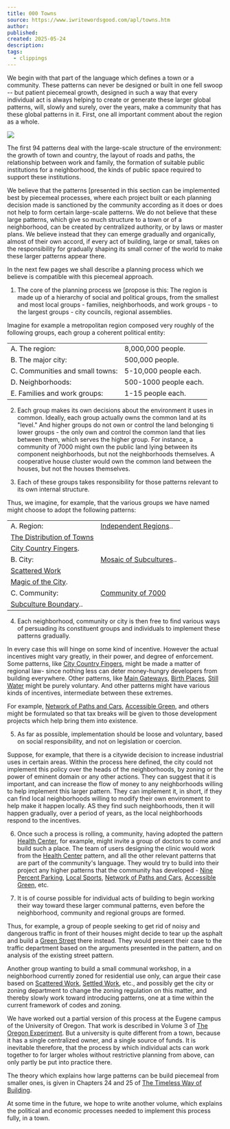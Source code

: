 ```yaml
---
title: 000 Towns
source: https://www.iwritewordsgood.com/apl/towns.htm
author: 
published: 
created: 2025-05-24
description: 
tags:
  - clippings
---
```

We begin with that part of the language which defines a town or a community. These patterns can never be designed or built in one fell swoop -- but patient piecemeal growth, designed in such a way that every individual act is always helping to create or generate these larger global patterns, will, slowly and surely, over the years, make a community that has these global patterns in it. First, one all important comment about the region as a whole.

![](https://www.iwritewordsgood.com/apl/images/threedots.gif)

The first 94 patterns deal with the large-scale structure of the environment: the growth of town and country, the layout of roads and paths, the relationship between work and family, the formation of suitable public institutions for a neighborhood, the kinds of public space required to support these institutions.

We believe that the patterns [presented in this section can be implemented best by piecemeal processes, where each project built or each planning decision made is sanctioned by the community according as it does or does not help to form certain large-scale patterns. We do not believe that these large patterns, which give so much structure to a town or of a neighborhood, can be created by centralized authority, or by laws or master plans. We believe instead that they can emerge gradually and organically, almost of their own accord, if every act of building, large or small, takes on the responsibility for gradually shaping its small corner of the world to make these larger patterns appear there.

In the next few pages we shall describe a planning process which we believe is compatible with this piecemeal approach.

1. The core of the planning process we [propose is this: The region is made up of a hierarchy of social and political groups, from the smallest and most local groups - families, neighborhoods, and work groups - to the largest groups - city councils, regional assemblies.

Imagine for example a metropolitan region composed very roughly of the following groups, each group a coherent political entity:  

|   |   |
|---|---|
|A. The region:|8,000,000 people.|
|B. The major city:|500,000 people.|
|C. Communities and small towns:|5-10,000 people each.|
|D. Neighborhoods:|500-1000 people each.|
|E. Families and work groups:|1-15 people each.|

2. Each group makes its own decisions about the environment it uses in common. Ideally, each group actually owns the common land at its "level." And higher groups do not own or control the land belonging ti lower groups - the only own and control the common land that lies between them, which serves the higher group. For instance, a community of 7000 might own the public land lying between its component neighborhoods, but not the neighborhoods themselves. A cooperative house cluster would own the common land between the houses, but not the houses themselves.

3. Each of these groups takes responsibility for those patterns relevant to its own internal structure.

Thus, we imagine, for example, that the various groups we have named might choose to adopt the following patterns:

|                                                                                      |                                                                                    |
| ------------------------------------------------------------------------------------ | ---------------------------------------------------------------------------------- |
| A. Region:                                                                           | [Independent Regions](https://www.iwritewordsgood.com/apl/patterns/apl001.htm)..   |
| [The Distribution of Towns](https://www.iwritewordsgood.com/apl/patterns/apl002.htm) |                                                                                    |
| [City Country Fingers](https://www.iwritewordsgood.com/apl/patterns/apl003.htm).     |                                                                                    |
| B. City:                                                                             | [Mosaic of Subcultures](https://www.iwritewordsgood.com/apl/patterns/apl008.htm).. |
| [Scattered Work](https://www.iwritewordsgood.com/apl/patterns/apl009.htm)            |                                                                                    |
| [Magic of the City](https://www.iwritewordsgood.com/apl/patterns/apl010.htm).        |                                                                                    |
| C. Community:                                                                        | [Community of 7000](https://www.iwritewordsgood.com/apl/patterns/apl012.htm)       |
| [Subculture Boundary](https://www.iwritewordsgood.com/apl/patterns/apl013.htm)..     |                                                                                    |

4. Each neighborhood, community or city is then free to find various ways of persuading its constituent groups and individuals to implement these patterns gradually.

In every case this will hinge on some kind of incentive. However the actual incentives might vary greatly, in their power, and degree of enforcement. Some patterns, like [City Country Fingers](https://www.iwritewordsgood.com/apl/patterns/apl003.htm), might be made a matter of regional law- since nothing less can deter money-hungry developers from building everywhere. Other patterns, like [Main Gateways](https://www.iwritewordsgood.com/apl/patterns/apl053.htm), [Birth Places](https://www.iwritewordsgood.com/apl/patterns/apl065.htm), [Still Water](https://www.iwritewordsgood.com/apl/patterns/apl071.htm) might be purely voluntary. And other patterns might have various kinds of incentives, intermediate between these extremes.

For example, [Network of Paths and Cars](https://www.iwritewordsgood.com/apl/patterns/apl052.htm), [Accessible Green](https://www.iwritewordsgood.com/apl/patterns/apl060.htm), and others might be formulated so that tax breaks will be given to those development projects which help bring them into existence.

5. As far as possible, implementation should be loose and voluntary, based on social responsibility, and not on legislation or coercion.

Suppose, for example, that there is a citywide decision to increase industrial uses in certain areas. Within the process here defined, the city could not implement this policy over the heads of the neighborhoods, by zoning or the power of eminent domain or any other actions. They can suggest that it is important, and can increase the flow of money to any neighborhoods willing to help implement this larger pattern. They can implement it, in short, if they can find local neighborhoods willing to modify their own environment to help make it happen locally. AS they find such neighborhoods, then it will happen gradually, over a period of years, as the local neighborhoods respond to the incentives.

6. Once such a process is rolling, a community, having adopted the pattern [Health Center](https://www.iwritewordsgood.com/apl/patterns/apl047.htm), for example, might invite a group of doctors to come and build such a place. The team of users designing the clinic would work from the [Health Center](https://www.iwritewordsgood.com/apl/patterns/apl047.htm) pattern, and all the other relevant patterns that are part of the community's language. They would try to build into their project any higher patterns that the community has developed - [Nine Percent Parking](https://www.iwritewordsgood.com/apl/patterns/apl022.htm), [Local Sports](https://www.iwritewordsgood.com/apl/patterns/apl072.htm), [Network of Paths and Cars](https://www.iwritewordsgood.com/apl/patterns/apl052.htm), [Accessible Green](https://www.iwritewordsgood.com/apl/patterns/apl060.htm), etc.

7. It is of course possible for individual acts of building to begin working their way toward these larger communal patterns, even before the neighborhood, community and regional groups are formed.

Thus, for example, a group of people seeking to get rid of noisy and dangerous traffic in front of their houses might decide to tear up the asphalt and build a [Green Street](https://www.iwritewordsgood.com/apl/patterns/apl051.htm) there instead. They would present their case to the traffic department based on the arguments presented in the pattern, and on analysis of the existing street pattern.

Another group wanting to build a small communal workshop, in a neighborhood currently zoned for residential use only, can argue their case based on [Scattered Work](https://www.iwritewordsgood.com/apl/patterns/apl009.htm), [Settled Work](https://www.iwritewordsgood.com/apl/patterns/apl156.htm), etc., and possibly get the city or zoning department to change the zoning regulation on this matter, and thereby slowly work toward introducing patterns, one at a time within the current framework of codes and zoning.

We have worked out a partial version of this process at the Eugene campus of the University of Oregon. That work is described in Volume 3 of [The Oregon Experiment](http://www.amazon.com/exec/obidos/ASIN/0195018249/qid=1013424253/sr=2-3/ref=sr_2_3/103-3258309-9162211). But a university is quite different from a town, because it has a single centralized owner, and a single source of funds. It is inevitable therefore, that the process by which individual acts can work together to for larger wholes without restrictive planning from above, can only partly be put into practice there.

The theory which explains how large patterns can be build piecemeal from smaller ones, is given in Chapters 24 and 25 of [The Timeless Way of Building](http://www.amazon.com/exec/obidos/ASIN/0195024028/qid=1013424210/sr=8-1/ref=sr_8_3_1/103-3258309-9162211).

At some time in the future, we hope to write another volume, which explains the political and economic processes needed to implement this process fully, in a town.

